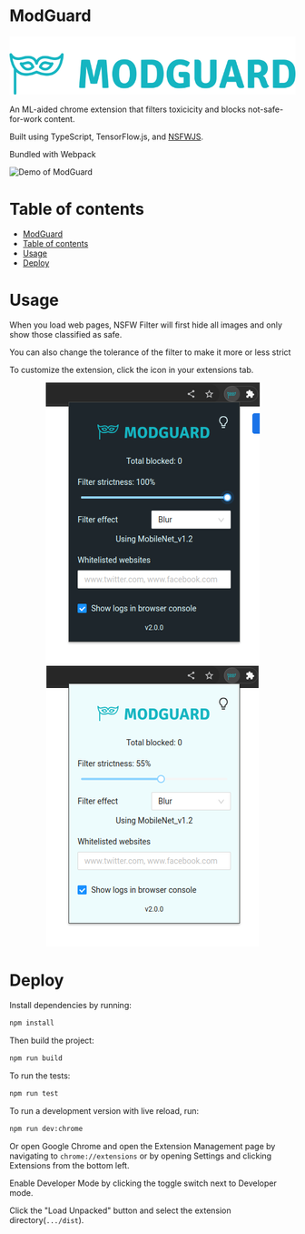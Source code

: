 # ModGuard

<p align="center">
  <img src="images/Full Logo.svg" />
</p>

An ML-aided chrome extension that filters toxicicity and blocks not-safe-for-work content. 

Built using TypeScript, TensorFlow.js, and [NSFWJS](https://github.com/infinitered/nsfwjs).

Bundled with Webpack

![Demo of ModGuard](demo/images/demo.gif)

# Table of contents

- [ModGuard](#modguard)
- [Table of contents](#table-of-contents)
- [Usage](#usage)
- [Deploy](#deploy)

# Usage

When you load web pages, NSFW Filter will first hide all images and only show those classified as safe.

You can also change the tolerance of the filter to make it more or less strict

To customize the extension, click the icon in your extensions tab.
<p align="center">
  <img src="images/ModGuard Dark.png" />
  <img src="images/ModGuard Light.png" />
</p>


# Deploy

Install dependencies by running:

```sh
npm install
```

Then build the project:

```sh
npm run build
```

To run the tests:

```sh
npm run test
```

To run a development version with live reload, run:

```sh
npm run dev:chrome
```

Or open Google Chrome and open the Extension Management page by navigating to ```chrome://extensions``` or by opening Settings and clicking Extensions from the bottom left.

Enable Developer Mode by clicking the toggle switch next to Developer mode.

Click the "Load Unpacked" button and select the extension directory(```.../dist```).